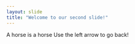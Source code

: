 ```yaml
---
layout: slide
title: "Welcome to our second slide!"
---
```

A horse is a horse
Use the left arrow to go back!
